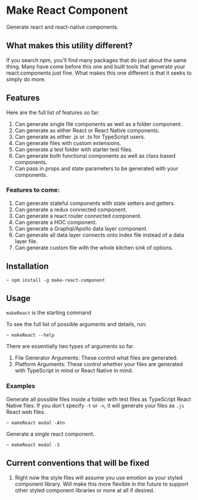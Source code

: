 # Make React Component

Generate react and react-native components.

## What makes this utility different?

If you search npm, you'll find many packages that do just about the same thing. Many have come before this one and built tools that generate your react components just fine. What makes this one different is that it seeks to simply do more.

## Features
Here are the full list of features so far:
1. Can generate single file components as well as a folder component.
2. Can generate as either React or React Native components.
3. Can generate as either .js or .ts for TypeScript users.
4. Can generate files with custom extensions.
5. Can generate a test folder with starter test files.
6. Can generate both functional components as well as class based components.
7. Can pass in props and state parameters to be generated with your components.

### Features to come:
1. Can generate stateful components with state setters and getters.
2. Can generate a redux connected component.
3. Can generate a react router connected component.
4. Can generate a HOC component.
5. Can generate a Graphql/Apollo data layer component.
6. Can generate all data layer connects onto index file instead of a data layer file.
7. Can generate custom file with the whole kitchen sink of options.

## Installation

```
~ npm install -g make-react-component
```

## Usage

`makeReact` is the starting command

To see the full list of possible arguments and details, run:
```
~ makeReact --help
```

There are essentially two types of arguments so far.
1. File Generator Arguments: These control what files are generated.
2. Platform Arguments: These control whether your files are generated with TypeScript in mind or React Native in mind.

### Examples

Generate all possible files inside a folder with test files as TypeScript React Native files. If you don't specify `-t` or `-n`, it will generate your files as `.js` React web files.
```
~ makeReact modal -Atn
```

Generate a single react component.
```
~ makeReact modal -S
```

## Current conventions that will be fixed
1. Right now the style files will assume you use emotion as your styled component library. Will make this more flexible in the future to support other styled component libraries or none at all if desired.
